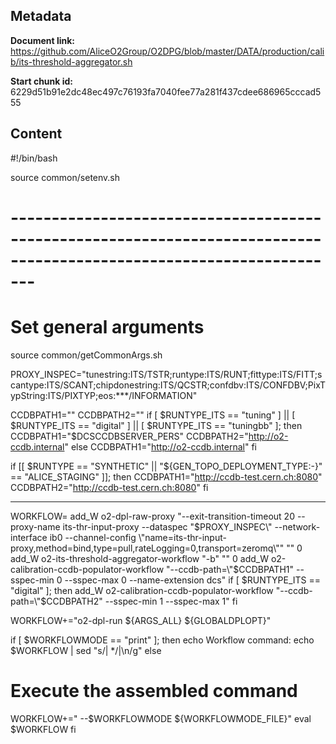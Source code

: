 ## Metadata

**Document link:** https://github.com/AliceO2Group/O2DPG/blob/master/DATA/production/calib/its-threshold-aggregator.sh

**Start chunk id:** 6229d51b91e2dc48ec497c76193fa7040fee77a281f437cdee686965cccad555

## Content

#!/bin/bash

source common/setenv.sh

# ---------------------------------------------------------------------------------------------------------------------
# Set general arguments
source common/getCommonArgs.sh

PROXY_INSPEC="tunestring:ITS/TSTR;runtype:ITS/RUNT;fittype:ITS/FITT;scantype:ITS/SCANT;chipdonestring:ITS/QCSTR;confdbv:ITS/CONFDBV;PixTypString:ITS/PIXTYP;eos:***/INFORMATION"

CCDBPATH1=""
CCDBPATH2=""
if [ $RUNTYPE_ITS == "tuning" ] || [ $RUNTYPE_ITS == "digital" ] || [ $RUNTYPE_ITS == "tuningbb" ]; then
  CCDBPATH1="$DCSCCDBSERVER_PERS"
  CCDBPATH2="http://o2-ccdb.internal"
else
  CCDBPATH1="http://o2-ccdb.internal"
fi

if [[ $RUNTYPE == "SYNTHETIC" || "${GEN_TOPO_DEPLOYMENT_TYPE:-}" == "ALICE_STAGING" ]]; then
  CCDBPATH1="http://ccdb-test.cern.ch:8080"
  CCDBPATH2="http://ccdb-test.cern.ch:8080"
fi

---

WORKFLOW=
add_W o2-dpl-raw-proxy "--exit-transition-timeout 20 --proxy-name its-thr-input-proxy --dataspec \"$PROXY_INSPEC\" --network-interface ib0 --channel-config \"name=its-thr-input-proxy,method=bind,type=pull,rateLogging=0,transport=zeromq\"" "" 0
add_W o2-its-threshold-aggregator-workflow "-b" "" 0
add_W o2-calibration-ccdb-populator-workflow "--ccdb-path=\"$CCDBPATH1\" --sspec-min 0 --sspec-max 0 --name-extension dcs"
if [ $RUNTYPE_ITS == "digital" ]; then
  add_W o2-calibration-ccdb-populator-workflow "--ccdb-path=\"$CCDBPATH2\" --sspec-min 1 --sspec-max 1"
fi

WORKFLOW+="o2-dpl-run ${ARGS_ALL} ${GLOBALDPLOPT}"

if [ $WORKFLOWMODE == "print" ]; then
  echo Workflow command:
  echo $WORKFLOW | sed "s/| */|\n/g"
else
  # Execute the assembled command
  WORKFLOW+=" --$WORKFLOWMODE ${WORKFLOWMODE_FILE}"
  eval $WORKFLOW
fi